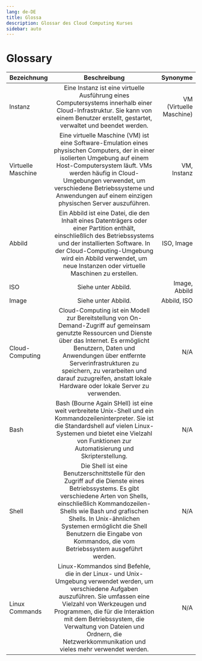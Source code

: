 ```yaml
---
lang: de-DE
title: Glossa
description: Glossar des Cloud Computing Kurses
sidebar: auto
---
```


# Glossary
| Bezeichnung        |      Beschreibung      |  Synonyme |
| ---------------------- | :-----------------------------: | -----------------: |
| Instanz     | Eine Instanz ist eine virtuelle Ausführung eines Computersystems innerhalb einer Cloud-Infrastruktur. Sie kann von einem Benutzer erstellt, gestartet, verwaltet und beendet werden. | VM (Virtuelle Maschine) |
| Virtuelle Maschine     | Eine virtuelle Maschine (VM) ist eine Software-Emulation eines physischen Computers, der in einer isolierten Umgebung auf einem Host-Computersystem läuft. VMs werden häufig in Cloud-Umgebungen verwendet, um verschiedene Betriebssysteme und Anwendungen auf einem einzigen physischen Server auszuführen. | VM, Instanz |
| Abbild     | Ein Abbild ist eine Datei, die den Inhalt eines Datenträgers oder einer Partition enthält, einschließlich des Betriebssystems und der installierten Software. In der Cloud-Computing-Umgebung wird ein Abbild verwendet, um neue Instanzen oder virtuelle Maschinen zu erstellen. | ISO, Image |
| ISO     | Siehe unter Abbild. | Image, Abbild |
| Image     | Siehe unter Abbild. | Abbild, ISO |
| Cloud-Computing     | Cloud-Computing ist ein Modell zur Bereitstellung von On-Demand-Zugriff auf gemeinsam genutzte Ressourcen und Dienste über das Internet. Es ermöglicht Benutzern, Daten und Anwendungen über entfernte Serverinfrastrukturen zu speichern, zu verarbeiten und darauf zuzugreifen, anstatt lokale Hardware oder lokale Server zu verwenden. | N/A |
| Bash                  | Bash (Bourne Again SHell) ist eine weit verbreitete Unix-Shell und ein Kommandozeileninterpreter. Sie ist die Standardshell auf vielen Linux-Systemen und bietet eine Vielzahl von Funktionen zur Automatisierung und Skripterstellung.   | N/A                         |
| Shell                 | Die Shell ist eine Benutzerschnittstelle für den Zugriff auf die Dienste eines Betriebssystems. Es gibt verschiedene Arten von Shells, einschließlich Kommandozeilen-Shells wie Bash und grafischen Shells. In Unix-ähnlichen Systemen ermöglicht die Shell Benutzern die Eingabe von Kommandos, die vom Betriebssystem ausgeführt werden.             | N/A                         |
| Linux Commands        | Linux-Kommandos sind Befehle, die in der Linux- und Unix-Umgebung verwendet werden, um verschiedene Aufgaben auszuführen. Sie umfassen eine Vielzahl von Werkzeugen und Programmen, die für die Interaktion mit dem Betriebssystem, die Verwaltung von Dateien und Ordnern, die Netzwerkkommunikation und vieles mehr verwendet werden.            | N/A                         |